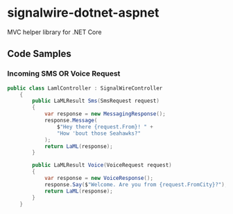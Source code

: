 # signalwire-dotnet-aspnet
MVC helper library for .NET Core

## Code Samples

### Incoming SMS OR Voice Request

```c#
public class LamlController : SignalWireController
    {
        public LaMLResult Sms(SmsRequest request)
        {
            var response = new MessagingResponse();
            response.Message(
                $"Hey there {request.From}! " +
                "How 'bout those Seahawks?"
            );
            return LaML(response);
        }

        public LaMLResult Voice(VoiceRequest request)
        {
            var response = new VoiceResponse();
            response.Say($"Welcome. Are you from {request.FromCity}?");
            return LaML(response);
        }
    }
```
